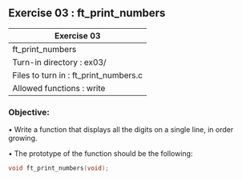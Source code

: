 ## Exercise 03 : ft_print_numbers

|               Exercise 03             |
|---------------------------------------|
|              ft_print_numbers         |
| Turn-in directory : ex03/             |
| Files to turn in : ft_print_numbers.c |
| Allowed functions : write             |

 ### Objective: 

• Write a function that displays all the digits on a single line, in order
growing.

• The prototype of the function should be the following:
```C
void ft_print_numbers(void);
```

